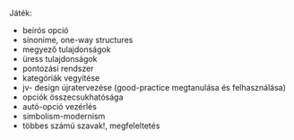 Játék:
* beírós opció
* sinonime, one-way structures
* megyező tulajdonságok
* üress tulajdonságok
* pontozási rendszer
* kategóriák vegyítése
* jv- design újratervezése (good-practice megtanulása és felhasználása)
* opciók összecsukhatósága
* autó-opció vezérlés
* simbolism-modernism
* többes számú szavak!, megfeleltetés
